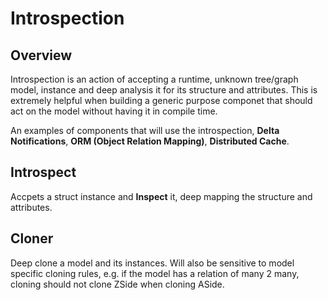 # Introspection

## Overview
Introspection is an action of accepting a runtime, unknown tree/graph model, instance and deep analysis it for its structure and attributes. This is extremely helpful when building a generic purpose componet that should act on the model without having it in compile time.

An examples of components that will use the introspection, **Delta Notifications**, **ORM (Object Relation Mapping)**, **Distributed Cache**.

## Introspect
Accpets a struct instance and **Inspect** it, deep mapping the structure and attributes.

## Cloner
Deep clone a model and its instances. Will also be sensitive to model specific cloning rules, e.g. if the model has a relation of many 2 many, cloning should not clone ZSide when cloning ASide.

